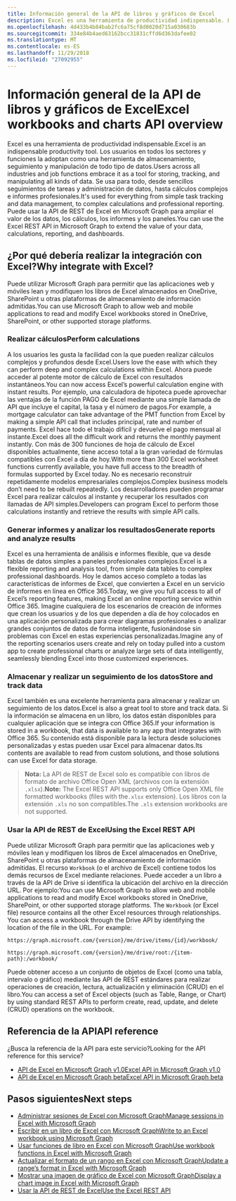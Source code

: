```yaml
---
title: Información general de la API de libros y gráficos de Excel
description: Excel es una herramienta de productividad indispensable. Los usuarios en todos los sectores y funciones la adoptan como una herramienta de almacenamiento, seguimiento y manipulación de todo tipo de datos. Se usa para todo, desde sencillos seguimientos de tareas y administración de datos, hasta cálculos complejos e informes profesionales. Puede usar la API de REST de Excel en Microsoft Graph para ampliar el valor de los datos, los cálculos, los informes y los paneles.
ms.openlocfilehash: 4d433b4b84bab2fc6a75cf8d0020d715a030683b
ms.sourcegitcommit: 334e84b4aed63162bcc31831cffd6d363dafee02
ms.translationtype: MT
ms.contentlocale: es-ES
ms.lasthandoff: 11/29/2018
ms.locfileid: "27092955"
---
```

# <a name="excel-workbooks-and-charts-api-overview"></a><span data-ttu-id="59701-106">Información general de la API de libros y gráficos de Excel</span><span class="sxs-lookup"><span data-stu-id="59701-106">Excel workbooks and charts API overview</span></span>

<span data-ttu-id="59701-107">Excel es una herramienta de productividad indispensable.</span><span class="sxs-lookup"><span data-stu-id="59701-107">Excel is an indispensable productivity tool.</span></span> <span data-ttu-id="59701-108">Los usuarios en todos los sectores y funciones la adoptan como una herramienta de almacenamiento, seguimiento y manipulación de todo tipo de datos.</span><span class="sxs-lookup"><span data-stu-id="59701-108">Users across all industries and job functions embrace it as a tool for storing, tracking, and manipulating all kinds of data.</span></span> <span data-ttu-id="59701-109">Se usa para todo, desde sencillos seguimientos de tareas y administración de datos, hasta cálculos complejos e informes profesionales.</span><span class="sxs-lookup"><span data-stu-id="59701-109">It's used for everything from simple task tracking and data management, to complex calculations and professional reporting.</span></span> <span data-ttu-id="59701-110">Puede usar la API de REST de Excel en Microsoft Graph para ampliar el valor de los datos, los cálculos, los informes y los paneles.</span><span class="sxs-lookup"><span data-stu-id="59701-110">You can use the Excel REST API in Microsoft Graph to extend the value of your data, calculations, reporting, and dashboards.</span></span>

## <a name="why-integrate-with-excel"></a><span data-ttu-id="59701-111">¿Por qué debería realizar la integración con Excel?</span><span class="sxs-lookup"><span data-stu-id="59701-111">Why integrate with Excel?</span></span>

<span data-ttu-id="59701-112">Puede utilizar Microsoft Graph para permitir que las aplicaciones web y móviles lean y modifiquen los libros de Excel almacenados en OneDrive, SharePoint u otras plataformas de almacenamiento de información admitidas.</span><span class="sxs-lookup"><span data-stu-id="59701-112">You can use Microsoft Graph to allow web and mobile applications to read and modify Excel workbooks stored in OneDrive, SharePoint, or other supported storage platforms.</span></span>

### <a name="perform-calculations"></a><span data-ttu-id="59701-113">Realizar cálculos</span><span class="sxs-lookup"><span data-stu-id="59701-113">Perform calculations</span></span>

<span data-ttu-id="59701-114">A los usuarios les gusta la facilidad con la que pueden realizar cálculos complejos y profundos desde Excel.</span><span class="sxs-lookup"><span data-stu-id="59701-114">Users love the ease with which they can perform deep and complex calculations within Excel.</span></span> <span data-ttu-id="59701-115">Ahora puede acceder al potente motor de cálculo de Excel con resultados instantáneos.</span><span class="sxs-lookup"><span data-stu-id="59701-115">You can now access Excel’s powerful calculation engine with instant results.</span></span> <span data-ttu-id="59701-116">Por ejemplo, una calculadora de hipoteca puede aprovechar las ventajas de la función PAGO de Excel mediante una simple llamada de API que incluye el capital, la tasa y el número de pagos.</span><span class="sxs-lookup"><span data-stu-id="59701-116">For example, a mortgage calculator can take advantage of the PMT function from Excel by making a simple API call that includes principal, rate and number of payments.</span></span> <span data-ttu-id="59701-117">Excel hace todo el trabajo difícil y devuelve el pago mensual al instante.</span><span class="sxs-lookup"><span data-stu-id="59701-117">Excel does all the difficult work and returns the monthly payment instantly.</span></span> <span data-ttu-id="59701-118">Con más de 300 funciones de hoja de cálculo de Excel disponibles actualmente, tiene acceso total a la gran variedad de fórmulas compatibles con Excel a día de hoy.</span><span class="sxs-lookup"><span data-stu-id="59701-118">With more than 300 Excel worksheet functions currently available, you have full access to the breadth of formulas supported by Excel today.</span></span> <span data-ttu-id="59701-119">No es necesario reconstruir repetidamente modelos empresariales complejos.</span><span class="sxs-lookup"><span data-stu-id="59701-119">Complex business models don’t need to be rebuilt repeatedly.</span></span> <span data-ttu-id="59701-120">Los desarrolladores pueden programar Excel para realizar cálculos al instante y recuperar los resultados con llamadas de API simples.</span><span class="sxs-lookup"><span data-stu-id="59701-120">Developers can program Excel to perform those calculations instantly and retrieve the results with simple API calls.</span></span>

### <a name="generate-reports-and-analyze-results"></a><span data-ttu-id="59701-121">Generar informes y analizar los resultados</span><span class="sxs-lookup"><span data-stu-id="59701-121">Generate reports and analyze results</span></span>

<span data-ttu-id="59701-122">Excel es una herramienta de análisis e informes flexible, que va desde tablas de datos simples a paneles profesionales complejos.</span><span class="sxs-lookup"><span data-stu-id="59701-122">Excel is a flexible reporting and analysis tool, from simple data tables to complex professional dashboards.</span></span> <span data-ttu-id="59701-123">Hoy le damos acceso completo a todas las características de informes de Excel, que convierten a Excel en un servicio de informes en línea en Office 365.</span><span class="sxs-lookup"><span data-stu-id="59701-123">Today, we give you full access to all of Excel’s reporting features, making Excel an online reporting service within Office 365.</span></span> <span data-ttu-id="59701-124">Imagine cualquiera de los escenarios de creación de informes que crean los usuarios y de los que dependen a día de hoy colocados en una aplicación personalizada para crear diagramas profesionales o analizar grandes conjuntos de datos de forma inteligente, fusionándose sin problemas con Excel en estas experiencias personalizadas.</span><span class="sxs-lookup"><span data-stu-id="59701-124">Imagine any of the reporting scenarios users create and rely on today pulled into a custom app to create professional charts or analyze large sets of data intelligently, seamlessly blending Excel into those customized experiences.</span></span>

### <a name="store-and-track-data"></a><span data-ttu-id="59701-125">Almacenar y realizar un seguimiento de los datos</span><span class="sxs-lookup"><span data-stu-id="59701-125">Store and track data</span></span>

<span data-ttu-id="59701-126">Excel también es una excelente herramienta para almacenar y realizar un seguimiento de los datos.</span><span class="sxs-lookup"><span data-stu-id="59701-126">Excel is also a great tool to store and track data.</span></span> <span data-ttu-id="59701-127">Si la información se almacena en un libro, los datos están disponibles para cualquier aplicación que se integra con Office 365.</span><span class="sxs-lookup"><span data-stu-id="59701-127">If your information is stored in a workbook, that data is available to any app that integrates with Office 365.</span></span> <span data-ttu-id="59701-128">Su contenido está disponible para la lectura desde soluciones personalizadas y estas pueden usar Excel para almacenar datos.</span><span class="sxs-lookup"><span data-stu-id="59701-128">Its contents are available to read from custom solutions, and those solutions can use Excel for data storage.</span></span>

><span data-ttu-id="59701-129">**Nota:** La API de REST de Excel solo es compatible con libros de formato de archivo Office Open XML (archivos con la extensión `.xlsx`).</span><span class="sxs-lookup"><span data-stu-id="59701-129">**Note:** The Excel REST API supports only Office Open XML file formatted workbooks (files with the`.xlsx` extension).</span></span> <span data-ttu-id="59701-130">Los libros con la extensión `.xls` no son compatibles.</span><span class="sxs-lookup"><span data-stu-id="59701-130">The `.xls` extension workbooks are not supported.</span></span> 

### <a name="using-the-excel-rest-api"></a><span data-ttu-id="59701-131">Usar la API de REST de Excel</span><span class="sxs-lookup"><span data-stu-id="59701-131">Using the Excel REST API</span></span>
<span data-ttu-id="59701-p107">Puede utilizar Microsoft Graph para permitir que las aplicaciones web y móviles lean y modifiquen los libros de Excel almacenados en OneDrive, SharePoint u otras plataformas de almacenamiento de información admitidas. El recurso `Workbook` (o el archivo de Excel) contiene todos los demás recursos de Excel mediante relaciones. Puede acceder a un libro a través de la API de Drive si identifica la ubicación del archivo en la dirección URL. Por ejemplo:</span><span class="sxs-lookup"><span data-stu-id="59701-p107">You can use Microsoft Graph to allow web and mobile applications to read and modify Excel workbooks stored in OneDrive, SharePoint, or other supported storage platforms. The `Workbook` (or Excel file) resource contains all the other Excel resources through relationships. You can access a workbook through the Drive API by identifying the location of the file in the URL. For example:</span></span>

`https://graph.microsoft.com/{version}/me/drive/items/{id}/workbook/`

`https://graph.microsoft.com/{version}/me/drive/root:/{item-path}:/workbook/ `

<span data-ttu-id="59701-136">Puede obtener acceso a un conjunto de objetos de Excel (como una tabla, intervalo o gráfico) mediante las API de REST estándares para realizar operaciones de creación, lectura, actualización y eliminación (CRUD) en el libro.</span><span class="sxs-lookup"><span data-stu-id="59701-136">You can access a set of Excel objects (such as Table, Range, or Chart) by using standard REST APIs to perform create, read, update, and delete (CRUD) operations on the workbook.</span></span>

## <a name="api-reference"></a><span data-ttu-id="59701-137">Referencia de la API</span><span class="sxs-lookup"><span data-stu-id="59701-137">API reference</span></span>
<span data-ttu-id="59701-138">¿Busca la referencia de la API para este servicio?</span><span class="sxs-lookup"><span data-stu-id="59701-138">Looking for the API reference for this service?</span></span>

- [<span data-ttu-id="59701-139">API de Excel en Microsoft Graph v1.0</span><span class="sxs-lookup"><span data-stu-id="59701-139">Excel API in Microsoft Graph v1.0</span></span>](/graph/api/resources/excel?view=graph-rest-1.0)
- [<span data-ttu-id="59701-140">API de Excel en Microsoft Graph beta</span><span class="sxs-lookup"><span data-stu-id="59701-140">Excel API in Microsoft Graph beta</span></span>](/graph/api/resources/excel?view=graph-rest-beta)

## <a name="next-steps"></a><span data-ttu-id="59701-141">Pasos siguientes</span><span class="sxs-lookup"><span data-stu-id="59701-141">Next steps</span></span>

* [<span data-ttu-id="59701-142">Administrar sesiones de Excel con Microsoft Graph</span><span class="sxs-lookup"><span data-stu-id="59701-142">Manage sessions in Excel with Microsoft Graph</span></span>](excel-manage-sessions.md)
* [<span data-ttu-id="59701-143">Escribir en un libro de Excel con Microsoft Graph</span><span class="sxs-lookup"><span data-stu-id="59701-143">Write to an Excel workbook using Microsoft Graph</span></span>](excel-write-to-workbook.md)
* [<span data-ttu-id="59701-144">Usar funciones de libro en Excel con Microsoft Graph</span><span class="sxs-lookup"><span data-stu-id="59701-144">Use workbook functions in Excel with Microsoft Graph</span></span>](excel-use-functions.md)
* [<span data-ttu-id="59701-145">Actualizar el formato de un rango en Excel con Microsoft Graph</span><span class="sxs-lookup"><span data-stu-id="59701-145">Update a range’s format in Excel with Microsoft Graph</span></span>](excel-update-range-format.md)
* [<span data-ttu-id="59701-146">Mostrar una imagen de gráfico de Excel con Microsoft Graph</span><span class="sxs-lookup"><span data-stu-id="59701-146">Display a chart image in Excel with Microsoft Graph</span></span>](excel-display-chart-image.md)
* [<span data-ttu-id="59701-147">Usar la API de REST de Excel</span><span class="sxs-lookup"><span data-stu-id="59701-147">Use the Excel REST API</span></span>](/graph/api/resources/excel?view=graph-rest-1.0)
